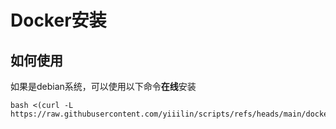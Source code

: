 # Docker安装

## 如何使用

如果是debian系统，可以使用以下命令**在线**安装

```shell
bash <(curl -L https://raw.githubusercontent.com/yiiilin/scripts/refs/heads/main/docker/install_docker.sh)
```